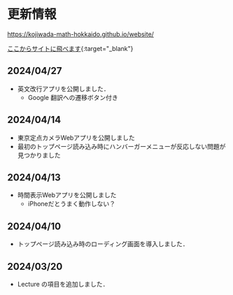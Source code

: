 # 更新情報
<a href="URL" target="_blank">https://kojiwada-math-hokkaido.github.io/website/</a>	

[ここからサイトに飛べます](https://kojiwada-math-hokkaido.github.io/website/){:target="_blank"}

## 2024/04/27
- 英文改行アプリを公開しました．
  - Google 翻訳への遷移ボタン付き
## 2024/04/14
- 東京定点カメラWebアプリを公開しました
- 最初のトップページ読み込み時にハンバーガーメニューが反応しない問題が見つかりました
## 2024/04/13
- 時間表示Webアプリを公開しました
  - iPhoneだとうまく動作しない？
## 2024/04/10
- トップページ読み込み時のローディング画面を導入しました．
## 2024/03/20
- Lecture の項目を追加しました．

